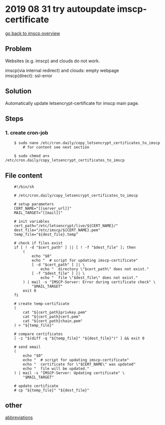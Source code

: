 # 2019 08 31 try autoupdate imscp-certificate

[go back to imscp overview](../doc/imscp.md#certificates)


## Problem
Websites (e.g. imscp) and clouds do not work.

imscp(via internal redirect) and clouds: empty webpage \
imscp(direct): ssl-error


## Solution
Automatically update letsencrypt-certificate for imscp main page.


## Steps

### 1. create cron-job

~~~~~
    $ sudo nano /etc/cron.daily/copy_letsencrypt_certificates_to_imscp
        # for content see next section

    $ sudo chmod a+x /etc/cron.daily/copy_letsencrypt_certificates_to_imscp
~~~~~

## File content

~~~~~
    #!/bin/sh

    # /etc/cron.daily/copy_letsencrypt_certificates_to_imscp

    # setup parameters
    CERT_NAME="[[server_url]]"
    MAIL_TARGET="[[mail]]"

    # init variables
    cert_path="/etc/letsencrypt/live/${CERT_NAME}/"
    dest_file="/etc/imscp/${CERT_NAME}.pem"
    temp_file="${dest_file}.temp"

    # check if files exist
    if [ ! -d "$cert_path" ] || [ ! -f "$dest_file" ]; then
        (
            echo "$0"
            echo "  # script for updating imscp-certificate"
            [ -d "$cert_path" ] || \
                echo "  directory \"$cert_path\" does not exist."
            [ -f "$dest_file" ] || \
                echo "  file \"$dest_file\" does not exist."
        ) | mail -s "IMSCP-Server: Error during certificate check" \
            "$MAIL_TARGET"
        exit 0
    fi

    # create temp-certificate
    (
        cat "${cert_path}privkey.pem"
        cat "${cert_path}cert.pem"
        cat "${cert_path}chain.pem"
    ) > "${temp_file}"

    # compare certificates
    [ -z "$(diff -q "${temp_file}" "${dest_file}")" ] && exit 0

    # send email
    (
        echo "$0"
        echo "  # script for updating imscp-certificate"
        echo "  certificate for \"$CERT_NAME\" was updated"
        echo "  file will be updated."
    ) | mail -s "IMSCP-Server: Updating certificate" \
        "$MAIL_TARGET"

    # update certificate
    # cp "${temp_file}" "${dest_file}"
~~~~~


## other
[abbreviations](../log/abbreviations.md)
